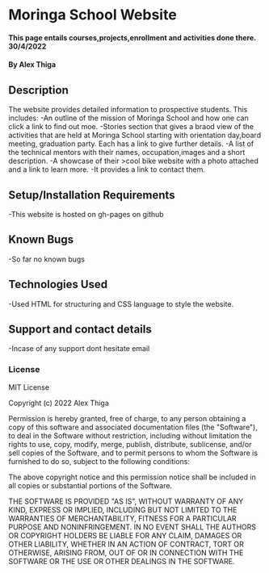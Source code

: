 # Moringa School Website
#### This page entails courses,projects,enrollment and activities done there. 30/4/2022
#### By Alex Thiga
## Description
The website provides detailed information to prospective students. This includes:
-An outline of the mission of Moringa School and how one can click a link to find out moe.
-Stories section that gives a braod view of the activities that are held at Moringa School starting with orientation day,board meeting, graduation party. Each has a link to give further details.
-A list of the technical mentors with their names, occupation,images and a short description.
-A showcase of their >cool bike website with a photo attached and a link to learn more.
-It provides a link to contact them.
## Setup/Installation Requirements
-This website is hosted on gh-pages on github
## Known Bugs
-So far no known bugs
## Technologies Used
-Used HTML for structuring and CSS language to style the website.
## Support and contact details
-Incase of any support dont hesitate email
### License
MIT License

Copyright (c) 2022 Alex Thiga

Permission is hereby granted, free of charge, to any person obtaining a copy
of this software and associated documentation files (the "Software"), to deal
in the Software without restriction, including without limitation the rights
to use, copy, modify, merge, publish, distribute, sublicense, and/or sell
copies of the Software, and to permit persons to whom the Software is
furnished to do so, subject to the following conditions:

The above copyright notice and this permission notice shall be included in all
copies or substantial portions of the Software.

THE SOFTWARE IS PROVIDED "AS IS", WITHOUT WARRANTY OF ANY KIND, EXPRESS OR
IMPLIED, INCLUDING BUT NOT LIMITED TO THE WARRANTIES OF MERCHANTABILITY,
FITNESS FOR A PARTICULAR PURPOSE AND NONINFRINGEMENT. IN NO EVENT SHALL THE
AUTHORS OR COPYRIGHT HOLDERS BE LIABLE FOR ANY CLAIM, DAMAGES OR OTHER
LIABILITY, WHETHER IN AN ACTION OF CONTRACT, TORT OR OTHERWISE, ARISING FROM,
OUT OF OR IN CONNECTION WITH THE SOFTWARE OR THE USE OR OTHER DEALINGS IN THE
SOFTWARE.
